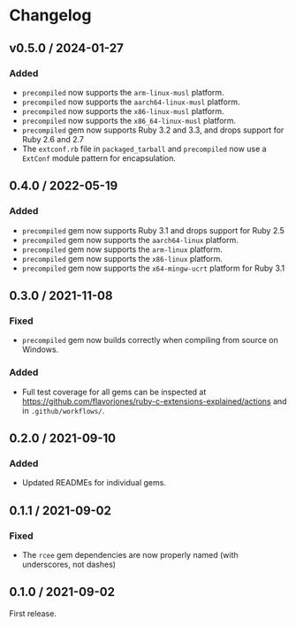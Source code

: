 # Changelog

## v0.5.0 / 2024-01-27

### Added

- `precompiled` now supports the `arm-linux-musl` platform.
- `precompiled` now supports the `aarch64-linux-musl` platform.
- `precompiled` now supports the `x86-linux-musl` platform.
- `precompiled` now supports the `x86_64-linux-musl` platform.
- `precompiled` gem now supports Ruby 3.2 and 3.3, and drops support for Ruby 2.6 and 2.7
- The `extconf.rb` file in `packaged_tarball` and `precompiled` now use a `ExtConf` module pattern for encapsulation.


## 0.4.0 / 2022-05-19

### Added

- `precompiled` gem now supports Ruby 3.1 and drops support for Ruby 2.5
- `precompiled` gem now supports the `aarch64-linux` platform.
- `precompiled` gem now supports the `arm-linux` platform.
- `precompiled` gem now supports the `x86-linux` platform.
- `precompiled` gem now supports the `x64-mingw-ucrt` platform for Ruby 3.1


## 0.3.0 / 2021-11-08

### Fixed

- `precompiled` gem now builds correctly when compiling from source on Windows.


### Added

- Full test coverage for all gems can be inspected at https://github.com/flavorjones/ruby-c-extensions-explained/actions and in `.github/workflows/`.


## 0.2.0 / 2021-09-10

### Added

- Updated READMEs for individual gems.


## 0.1.1 / 2021-09-02

### Fixed

- The `rcee` gem dependencies are now properly named (with underscores, not dashes)


## 0.1.0 / 2021-09-02

First release.
